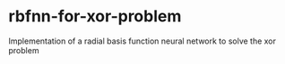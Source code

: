 # rbfnn-for-xor-problem
Implementation of a radial basis function neural network to solve the xor problem
